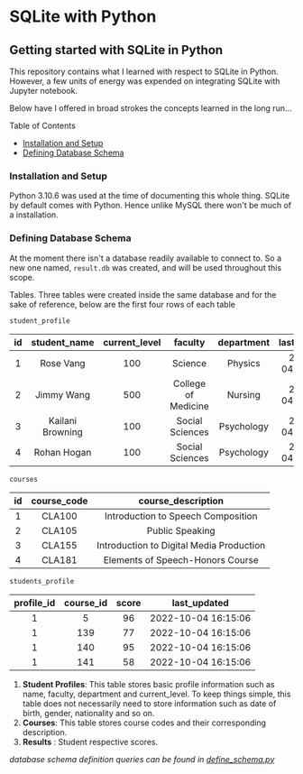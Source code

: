 <h1>SQLite with Python</h1>

<h2>Getting started with SQLite in Python</h2>

This repository contains what I learned with respect to SQLite in Python. However, a few units of energy was expended on integrating SQLite with Jupyter notebook.

Below have I offered in broad strokes the concepts learned in the long run...

Table of Contents

- [Installation and Setup](#setup)
- [Defining Database Schema](#schema)

<a id='setup'></a>

<h3>Installation and Setup</h3>

Python 3.10.6 was used at the time of documenting this whole thing. SQLite by default comes with Python. Hence unlike MySQL there won't be much of a installation.

<a id='schema'></a>

<h3>Defining Database Schema</h3>

At the moment there isn't a database readily available to connect to. So a new one named, `result.db` was created, and will be used throughout this scope.

Tables. Three tables were created inside the same database and for the sake of reference, below are the first four rows of each table

`student_profile`

| id  |   student_name   | current_level |       faculty       | department |        last_updated |
| :-: | :--------------: | :-----------: | :-----------------: | :--------: | ------------------: |
|  1  |    Rose Vang     |      100      |       Science       |  Physics   | 2022-10-04 16:15:04 |
|  2  |    Jimmy Wang    |      500      | College of Medicine |  Nursing   | 2022-10-04 16:15:04 |
|  3  | Kailani Browning |      100      |   Social Sciences   | Psychology | 2022-10-04 16:15:04 |
|  4  |   Rohan Hogan    |      100      |   Social Sciences   | Psychology | 2022-10-04 16:15:04 |

`courses`

| id  | course_code |            course_description            |
| :-: | :---------: | :--------------------------------------: |
|  1  |   CLA100    |    Introduction to Speech Composition    |
|  2  |   CLA105    |             Public Speaking              |
|  3  |   CLA155    | Introduction to Digital Media Production |
|  4  |   CLA181    |     Elements of Speech-Honors Course     |

`students_profile`

| profile_id | course_id | score |    last_updated     |
| :--------: | :-------: | :---: | :-----------------: |
|     1      |     5     |  96   | 2022-10-04 16:15:06 |
|     1      |    139    |  77   | 2022-10-04 16:15:06 |
|     1      |    140    |  95   | 2022-10-04 16:15:06 |
|     1      |    141    |  58   | 2022-10-04 16:15:06 |


1. **Student Profiles**: This table stores basic profile information such as name, faculty, department and current_level. To keep things simple, this table does not necessarily need to store information such as date of birth, gender, nationality and so on.
2. **Courses**: This table stores course codes and their corresponding description.
3. **Results** : Student respective scores.

_database schema definition queries can be found in [define_schema.py]()_
